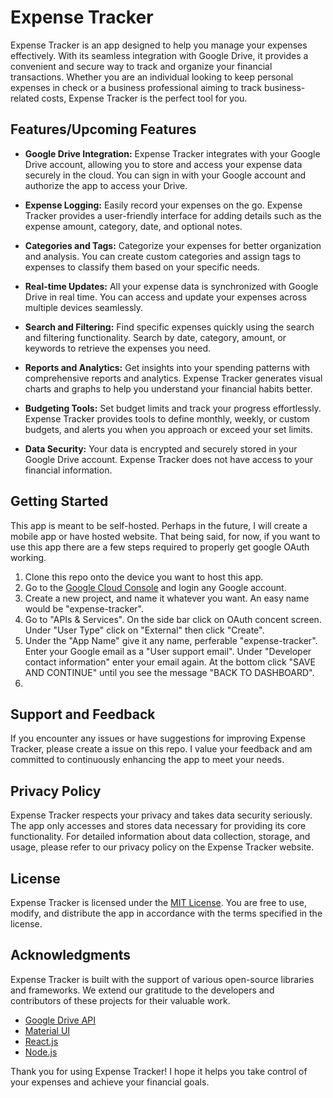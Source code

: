 # Expense Tracker

Expense Tracker is an app designed to help you manage your expenses effectively. With its seamless integration with Google Drive, it provides a convenient and secure way to track and organize your financial transactions. Whether you are an individual looking to keep personal expenses in check or a business professional aiming to track business-related costs, Expense Tracker is the perfect tool for you.

## Features/Upcoming Features

- **Google Drive Integration:** Expense Tracker integrates with your Google Drive account, allowing you to store and access your expense data securely in the cloud. You can sign in with your Google account and authorize the app to access your Drive.

- **Expense Logging:** Easily record your expenses on the go. Expense Tracker provides a user-friendly interface for adding details such as the expense amount, category, date, and optional notes.

- **Categories and Tags:** Categorize your expenses for better organization and analysis. You can create custom categories and assign tags to expenses to classify them based on your specific needs.

- **Real-time Updates:** All your expense data is synchronized with Google Drive in real time. You can access and update your expenses across multiple devices seamlessly.

- **Search and Filtering:** Find specific expenses quickly using the search and filtering functionality. Search by date, category, amount, or keywords to retrieve the expenses you need.

- **Reports and Analytics:** Get insights into your spending patterns with comprehensive reports and analytics. Expense Tracker generates visual charts and graphs to help you understand your financial habits better.

- **Budgeting Tools:** Set budget limits and track your progress effortlessly. Expense Tracker provides tools to define monthly, weekly, or custom budgets, and alerts you when you approach or exceed your set limits.

- **Data Security:** Your data is encrypted and securely stored in your Google Drive account. Expense Tracker does not have access to your financial information.

## Getting Started

This app is meant to be self-hosted. Perhaps in the future, I will create a mobile app or have hosted website. That being said, for now, if you want to use this app there are a few steps required to properly get google OAuth working.

1. Clone this repo onto the device you want to host this app.
2. Go to the [Google Cloud Console](https://console.cloud.google.com) and login any Google account.
3. Create a new project, and name it whatever you want. An easy name would be "expense-tracker".
4. Go to "APIs & Services". On the side bar click on OAuth concent screen. Under "User Type" click on "External" then click "Create".
5. Under the "App Name" give it any name, perferable "expense-tracker". Enter your Google email as a "User support email". Under "Developer contact information" enter your email again. At the bottom click "SAVE AND CONTINUE" until you see the message "BACK TO DASHBOARD".
6. 



## Support and Feedback

If you encounter any issues or have suggestions for improving Expense Tracker, please create a issue on this repo. I value your feedback and am committed to continuously enhancing the app to meet your needs.

## Privacy Policy

Expense Tracker respects your privacy and takes data security seriously. The app only accesses and stores data necessary for providing its core functionality. For detailed information about data collection, storage, and usage, please refer to our privacy policy on the Expense Tracker website.

## License

Expense Tracker is licensed under the [MIT License](https://github.com/rdeodha/expense-tracker/blob/main/LICENSE.txt). You are free to use, modify, and distribute the app in accordance with the terms specified in the license.

## Acknowledgments

Expense Tracker is built with the support of various open-source libraries and frameworks. We extend our gratitude to the developers and contributors of these projects for their valuable work.

- [Google Drive API](https://developers.google.com/drive)
- [Material UI](https://mui.com/)
- [React.js](https://reactjs.org/)
- [Node.js](https://nodejs.org/)

Thank you for using Expense Tracker! I hope it helps you take control of your expenses and achieve your financial goals.
